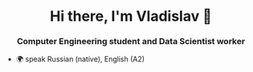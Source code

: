 <h1 align="center"> Hi there, I'm Vladislav 👋 </h1>
<h3 align="center">Computer Engineering student and Data Scientist worker</h3>

- 🌍 speak Russian (native), English (A2)
